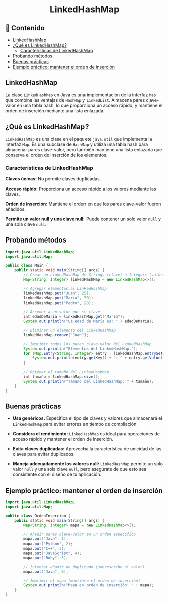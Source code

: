 <h1 align="center">LinkedHashMap</h1>

<h2>📑 Contenido</h2>

- [LinkedHashMap](#linkedhashmap)
- [¿Qué es LinkedHashMap?](#qué-es-linkedhashmap)
  - [Características de LinkedHashMap](#características-de-linkedhashmap)
- [Probando métodos](#probando-métodos)
- [Buenas prácticas](#buenas-prácticas)
- [Ejemplo práctico: mantener el orden de inserción](#ejemplo-práctico-mantener-el-orden-de-inserción)

## LinkedHashMap

La clase `LinkedHashMap` en Java es una implementación de la interfaz `Map` que combina las ventajas de `HashMap` y `LinkedList`. Almacena pares clave-valor en una tabla hash, lo que proporciona un acceso rápido, y mantiene el orden de inserción mediante una lista enlazada.

## ¿Qué es LinkedHashMap?

`LinkedHashMap` es una clase en el paquete `java.util` que implementa la interfaz `Map`. Es una subclase de `HashMap` y utiliza una tabla hash para almacenar pares clave-valor, pero también mantiene una lista enlazada que conserva el orden de inserción de los elementos.

### Características de LinkedHashMap

**Claves únicas:** No permite claves duplicadas.

**Acceso rápido:** Proporciona un acceso rápido a los valores mediante las claves.

**Orden de inserción:** Mantiene el orden en que los pares clave-valor fueron añadidos.

**Permite un valor null y una clave null:** Puede contener un solo valor `null` y una sola clave `null`.

## Probando métodos

```java
import java.util.LinkedHashMap;
import java.util.Map;

public class Main {
    public static void main(String[] args) {
        // Crear un LinkedHashMap de Strings (clave) a Integers (valor)
        Map<String, Integer> linkedHashMap = new LinkedHashMap<>();

        // Agregar elementos al LinkedHashMap
        linkedHashMap.put("Juan", 25);
        linkedHashMap.put("María", 30);
        linkedHashMap.put("Pedro", 28);

        // Acceder a un valor por su clave
        int edadDeMaria = linkedHashMap.get("María");
        System.out.println("La edad de María es: " + edadDeMaria);

        // Eliminar un elemento del LinkedHashMap
        linkedHashMap.remove("Juan");

        // Imprimir todos los pares clave-valor del LinkedHashMap
        System.out.println("Elementos del LinkedHashMap:");
        for (Map.Entry<String, Integer> entry : linkedHashMap.entrySet()) {
            System.out.println(entry.getKey() + ": " + entry.getValue());
        }

        // Obtener el tamaño del LinkedHashMap
        int tamaño = linkedHashMap.size();
        System.out.println("Tamaño del LinkedHashMap: " + tamaño);
    }
}
```

## Buenas prácticas

- **Usa genéricos:** Especifica el tipo de claves y valores que almacenará el `LinkedHashMap` para evitar errores en tiempo de compilación.

- **Considera el rendimiento:** `LinkedHashMap` es ideal para operaciones de acceso rápido y mantener el orden de inserción.

- **Evita claves duplicadas:** Aprovecha la característica de unicidad de las claves para evitar duplicados.

- **Maneja adecuadamente los valores null:** `LinkedHashMap` permite un solo valor `null` y una sola clave `null`, pero asegúrate de que esto sea consistente con el diseño de tu aplicación.

## Ejemplo práctico: mantener el orden de inserción

```java
import java.util.LinkedHashMap;
import java.util.Map;

public class OrdenInsercion {
    public static void main(String[] args) {
        Map<String, Integer> mapa = new LinkedHashMap<>();

        // Añadir pares clave-valor en un orden específico
        mapa.put("Java", 1);
        mapa.put("Python", 2);
        mapa.put("C++", 3);
        mapa.put("JavaScript", 4);
        mapa.put("Ruby", 5);

        // Intentar añadir un duplicado (sobrescribe el valor)
        mapa.put("Java", 6);

        // Imprimir el mapa (mantiene el orden de inserción)
        System.out.println("Mapa en orden de inserción: " + mapa);
    }
}
```
